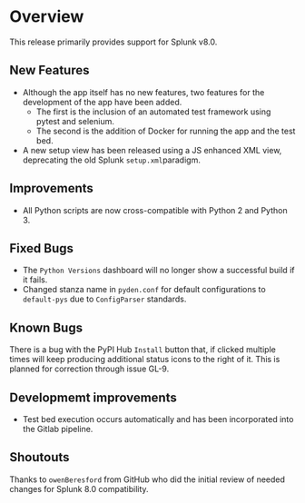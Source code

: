 # Overview
This release primarily provides support for Splunk v8.0.

## New Features
* Although the app itself has no new features, two features for the development of the app have been added. 
  * The first is the inclusion of an automated test framework using pytest and selenium. 
  * The second is the addition of Docker for running the app and the test bed. 
* A new setup view has been released using a JS enhanced XML view, deprecating the old Splunk `setup.xml`paradigm.

## Improvements
* All Python scripts are now cross-compatible with Python 2 and Python 3.

## Fixed Bugs
* The `Python Versions` dashboard will no longer show a successful build if it fails.
* Changed stanza name in `pyden.conf` for default configurations to `default-pys` due to `ConfigParser` standards.

## Known Bugs
There is a bug with the PyPI Hub `Install` button that, if clicked multiple times will keep producing additional status icons to the right of it. This is planned for correction through issue GL-9.

## Developmemt improvements
* Test bed execution occurs automatically and has been incorporated into the Gitlab pipeline.

## Shoutouts
Thanks to `owenBeresford` from GitHub who did the initial review of needed changes for Splunk 8.0 compatibility.